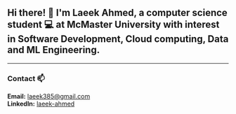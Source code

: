 ## Hi there! 👋 I'm Laeek Ahmed, a computer science student 💻 at McMaster University with interest in Software Development, Cloud computing, Data and ML Engineering.
<!--
Computer Science @ McMaster University  
Aspiring Software & Data Engineer <span style="font-size:50px;">👨‍💻</span>
-->
<!-- > [!IMPORTANT]
> Actively seeking **internship/Co-op** positions in Software Engineering, Data Engineering, and Data Analysis! -->

<!--
---
### Technical Skills 💻
**Languages:**  Python, C/C++, SQL, Bash, Java, TypeScript/JavaScript, HTML/CSS, GraphQL  
**Libs/Frameworks:**  Express with Node.js, React.js, Tkinter, Matplotlib  
**Tools:**  GCP, GitHub, Docker, Terraform, WSL, Linux, MongoDB Atlas, Jupyter, Insomnia/Postman, SQLite  
**Big Data:**  Airflow, Spark, BigQuery, Dbt, Dataproc, Hadoop, Hive, Looker studio
-->
---
### Contact 📫

**Email:** [laeek385@gmail.com](mailto:laeek385@gmail.com)  
**LinkedIn:** [laeek-ahmed](https://www.linkedin.com/in/laeek-ahmed-shaikh/)
